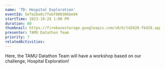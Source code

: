 ```yaml
---
name: 'TD: Hospital Exploration'
eventId: 5efe2be0c7febf000306be94
startTime: 2023-10-28 1:00 PM
duration: 60
thumbnail: https://firebasestorage.googleapis.com/v0/b/td2020-fb428.appspot.com/o/EXMinrxWAAcdJ0M.jpg?alt=media&token=619451d2-80db-4fdb-8016-a5ded44d42be
presenter: TAMU Datathon Team
priority: 7
relatedActivities:
---
```


Here, the TAMU Datathon Team will have a workshop based on our challenge, Hospital Exploration!
